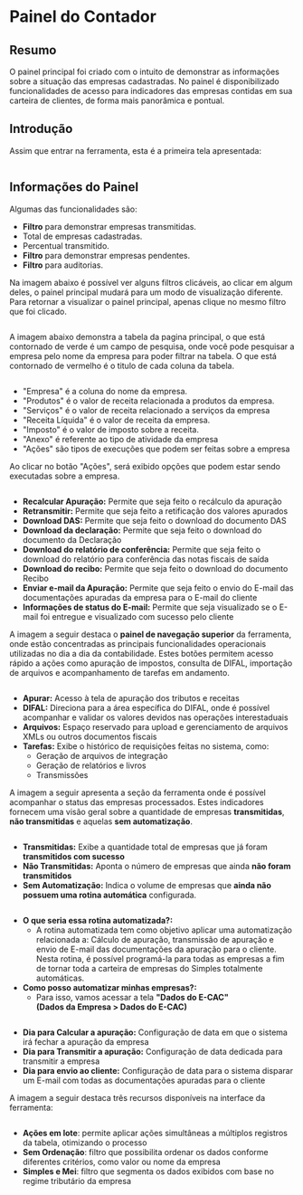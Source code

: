 # Painel do Contador

## Resumo&#x20;

O painel principal foi criado com o intuito de demonstrar as informações sobre a situação das empresas cadastradas. No painel é disponibilizado funcionalidades de acesso para indicadores das empresas contidas em sua carteira de clientes, de forma mais panorâmica e pontual.&#x20;

## Introdução &#x20;

Assim que entrar na ferramenta, esta é a primeira tela apresentada: &#x20;

<figure><img src="../../.gitbook/assets/image (9) (1).png" alt=""><figcaption></figcaption></figure>

## Informações do Painel &#x20;

Algumas das funcionalidades são: &#x20;

* **Filtro** para demonstrar empresas transmitidas.&#x20;
* Total de empresas cadastradas.&#x20;
* Percentual transmitido.&#x20;
* **Filtro** para demonstrar empresas pendentes. &#x20;
* **Filtro** para auditorias.&#x20;

Na imagem abaixo é possível ver alguns filtros clicáveis, ao clicar em algum deles, o painel principal mudará para um modo de visualização diferente. Para retornar a visualizar o painel principal, apenas clique no mesmo filtro que foi clicado.&#x20;

<figure><img src="../../.gitbook/assets/image (10) (1).png" alt=""><figcaption></figcaption></figure>

A imagem abaixo demonstra a tabela da pagina principal, o que está contornado de verde é um campo de pesquisa, onde você pode pesquisar a empresa pelo nome da empresa para poder filtrar na tabela. O que está contornado de vermelho é o titulo de cada coluna da tabela.&#x20;

<figure><img src="../../.gitbook/assets/image (13) (1).png" alt=""><figcaption></figcaption></figure>

* "Empresa" é a coluna do nome da empresa.
* "Produtos" é o valor de receita relacionada a produtos da empresa.
* "Serviços" é o valor de receita relacionado a serviços da empresa
* "Receita Líquida" é o valor de receita da empresa. &#x20;
* "Imposto" é o valor de imposto sobre a receita.&#x20;
* "Anexo" é referente ao tipo de atividade da empresa
* "Ações" são tipos de execuções que podem ser feitas sobre a empresa

Ao clicar no botão "Ações", será exibido opções que podem estar sendo executadas sobre a empresa.

<figure><img src="../../.gitbook/assets/image (15).png" alt=""><figcaption></figcaption></figure>

* **Recalcular Apuração:** Permite que seja feito o recálculo da apuração
* **Retransmitir:** Permite que seja feito a retificação dos valores apurados
* **Download DAS:** Permite que seja feito o download do documento DAS&#x20;
* **Download da declaração:** Permite que seja feito o download do documento da Declaração
* **Download do relatório de conferência:** Permite que seja feito o download do relatório para conferência das notas fiscais de saída
* **Download do recibo:** Permite que seja feito o download do documento Recibo
* **Enviar e-mail da Apuração:** Permite que seja feito o envio do E-mail das documentações apuradas da empresa para o E-mail do cliente
* **Informações de status do E-mail:** Permite que seja visualizado se o E-mail foi entregue e visualizado com sucesso pelo cliente

A imagem a seguir destaca o **painel de navegação superior** da ferramenta, onde estão concentradas as principais funcionalidades operacionais utilizadas no dia a dia da contabilidade. Estes botões permitem acesso rápido a ações como apuração de impostos, consulta de DIFAL, importação de arquivos e acompanhamento de tarefas em andamento.

<figure><img src="../../.gitbook/assets/image (8) (1).png" alt=""><figcaption></figcaption></figure>

* **Apurar:** Acesso à tela de apuração dos tributos e receitas
* **DIFAL:** Direciona para a área específica do DIFAL, onde é possível acompanhar e validar os valores devidos nas operações interestaduais
* **Arquivos:** Espaço reservado para upload e gerenciamento de arquivos XMLs ou outros documentos fiscais
* **Tarefas:** Exibe o histórico de requisições feitas no sistema, como:
  * Geração de arquivos de integração
  * Geração de relatórios e livros
  * Transmissões

A imagem a seguir apresenta a seção da ferramenta onde é possível acompanhar o status das empresas processados. Estes indicadores fornecem uma visão geral sobre a quantidade de empresas **transmitidas**, **não transmitidas** e aquelas **sem automatização**.

<figure><img src="../../.gitbook/assets/image (191).png" alt=""><figcaption></figcaption></figure>

* **Transmitidas:** Exibe a quantidade total de empresas que já foram **transmitidos com sucesso**
* **Não Transmitidas:** Aponta o número de empresas que ainda **não foram transmitidos**
* **Sem Automatização:** Indica o volume de empresas que **ainda não possuem uma rotina automática** configurada.

<figure><img src="../../.gitbook/assets/image (196).png" alt=""><figcaption></figcaption></figure>

* **O que seria essa rotina automatizada?:**
  * A rotina automatizada tem como objetivo aplicar uma automatização relacionada a: Cálculo de apuração, transmissão de apuração e envio de E-mail das documentações da apuração para o cliente. Nesta rotina, é possível programá-la para todas as empresas a fim de tornar toda a carteira de empresas do Simples totalmente automáticas.
* **Como posso automatizar minhas empresas?:**
  * Para isso, vamos acessar a tela **"Dados do E-CAC"** \
    **(Dados da Empresa > Dados do E-CAC)**

<figure><img src="../../.gitbook/assets/image (197).png" alt=""><figcaption></figcaption></figure>

* **Dia para Calcular a apuração:** Configuração de data em que o sistema irá fechar a apuração da empresa
* **Dia para Transmitir a apuração:** Configuração de data dedicada para transmitir a empresa
* **Dia para envio ao cliente:** Configuração de data para o sistema disparar um E-mail com todas as documentações apuradas para o cliente

A imagem a seguir destaca três recursos disponíveis na interface da ferramenta:

<figure><img src="../../.gitbook/assets/image (192).png" alt=""><figcaption></figcaption></figure>

* **Ações em lote**: permite aplicar ações simultâneas a múltiplos registros da tabela, otimizando o processo
* **Sem Ordenação**: filtro que possibilita ordenar os dados conforme diferentes critérios, como valor ou nome da empresa
* **Simples e Mei**: filtro que segmenta os dados exibidos com base no regime tributário da empresa
